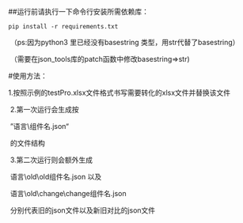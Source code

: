 ##运行前请执行一下命令行安装所需依赖库：

  	pip install -r requirements.txt

​	（ps:因为python3 里已经没有basestring 类型，用str代替了basestring）

​	（需要在json_tools库的patch函数中修改basestring=>str)

#使用方法：

​	1.按照示例的testPro.xlsx文件格式书写需要转化的xlsx文件并替换该文件

​	2.第一次运行会生成按 

​				”语言\组件名.json“ 

​		的文件结构

​	3.第二次运行则会额外生成 

​				语言\old\old组件名.json 以及 

​				语言\old\change\change组件名.json

​		分别代表旧的json文件以及新旧对比的json文件